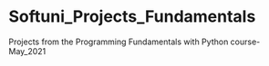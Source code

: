 # Softuni_Projects_Fundamentals
Projects from the Programming Fundamentals with Python course-May_2021
